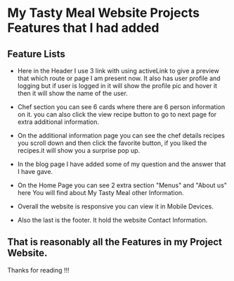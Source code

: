 # My Tasty Meal Website Projects Features that I had added

## Feature Lists

* Here in the Header I use 3 link with using activeLink to give a preview that which route or page I am present now. It also has user profile and logging but if user is logged in it will show the profile pic and hover it then it will show the name of the user.

* Chef section you can see 6 cards where there are 6 person information on it. you can also click the view recipe button to go to next page for extra additional information.

* On the additional information page you can see the chef details recipes you scroll down and then click the favorite button, if you liked the recipes.it will show you a surprise pop up.

* In the blog page I have added some of my question and the answer that I have gave.

* On the Home Page you can see 2 extra section "Menus" and "About us" here You will find about My Tasty Meal other Information.


* Overall the website is responsive you can view it in Mobile Devices.

* Also the last is the footer.
It hold the website Contact Information.

## That is reasonably all the Features in my Project Website.
Thanks for reading !!!